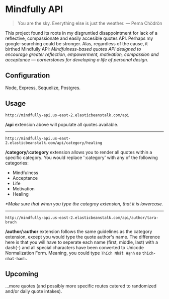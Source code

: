 # Mindfully API

>You are the sky. Everything else is just the weather.
>— Pema Chödrön

This project found its roots in my disgruntled disappointment for lack of a reflective, compassionate and easily accesible quotes API. Perhaps my google-searching could be stronger. Alas, regardless of the cause, it birthed Mindfully API: _Mindfulness-based quotes API designed to encourage greater reflection, empowerment, motivation, compassion and acceptance — cornerstones for developing a life of personal design._

## Configuration
Node, Express, Sequelize, Postgres.

## Usage
`http://mindfully-api.us-east-2.elasticbeanstalk.com/api`

__/api__ extension above will populate all quotes available.
<hr/>

`http://mindfully-api.us-east-2.elasticbeanstalk.com/api/category/healing`

**/category/:category** extension allows you to render all quotes within a specific category. You would replace ':category' with any of the following categories:
- Mindfulness
- Acceptance
- Life
- Motivation
- Healing

_*Make sure that when you type the categroy extension, that it is lowercase._
<hr/>

`http://mindfully-api.us-east-2.elasticbeanstalk.com/api/author/tara-brach`

**/author/:author** extension follows the same guidelines as the category extension, except you would type the quote author's name. The difference here is that you will have to seperate each name (first, middle, last) with a dash(-) and all special characters have been converted to Unicode Normalization Form. Meaning, you could type `Thích Nhất Hạnh` as `thich-nhat-hanh`.

## Upcoming
...more quotes (and possibly more specific routes catered to randomized and/or daily quote intakes).
